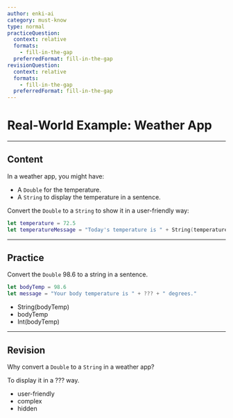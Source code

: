 ```yaml
---
author: enki-ai
category: must-know
type: normal
practiceQuestion:
  context: relative
  formats:
    - fill-in-the-gap
  preferredFormat: fill-in-the-gap
revisionQuestion:
  context: relative
  formats:
    - fill-in-the-gap
  preferredFormat: fill-in-the-gap
---
```


# Real-World Example: Weather App

---
## Content

In a weather app, you might have:

- A `Double` for the temperature.
- A `String` to display the temperature in a sentence.

Convert the `Double` to a `String` to show it in a user-friendly way:

```swift
let temperature = 72.5
let temperatureMessage = "Today's temperature is " + String(temperature) + " degrees."
```

---
## Practice

Convert the `Double` 98.6 to a string in a sentence.

```swift
let bodyTemp = 98.6
let message = "Your body temperature is " + ??? + " degrees."
```

- String(bodyTemp)
- bodyTemp
- Int(bodyTemp)

---
## Revision

Why convert a `Double` to a `String` in a weather app?

To display it in a ??? way.

- user-friendly
- complex
- hidden
